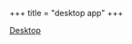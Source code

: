 +++
title = "desktop app"
+++

<a title="desktop app" class="app-border app-link desktop" href="https://nextcloud.com/install/#install-clients"> 
  <p class="">
    Desktop
  </p>
</a>
